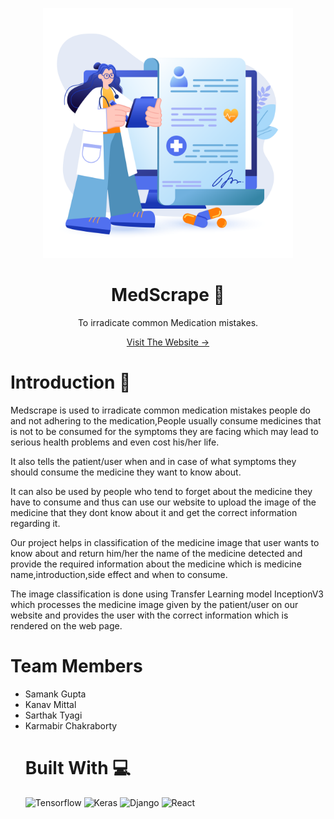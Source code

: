 
<p align="center">

<img src="FrontEnd/src/Components/images/11.png" width="400" height="400">

</p>
<h1 align="center">MedScrape 💊</h1>
<p align="center">To irradicate common Medication mistakes.</p>
<p align="center"><a href="https://medscrape.netlify.app/">Visit The Website -></a></p>

<h1>Introduction 📔</h1>

Medscrape is used to irradicate common medication mistakes people do and not adhering to the 
medication,People usually consume medicines that is not to be consumed for the symptoms they are facing 
which may lead to serious health problems and even cost his/her life.

It also tells the patient/user when and in case of what symptoms they should
consume the medicine they want to know about.

It can also be used by people who tend to forget about the medicine they
have to consume and thus can use our website to upload the image of the medicine
that they dont know about it and get the correct information regarding it.

Our project helps in classification of the medicine image that user wants to know
about and return him/her the name of the medicine detected and provide the required
information about the medicine which is medicine name,introduction,side effect and
when to consume.

The image classification is done using Transfer Learning model InceptionV3 which 
processes the medicine image given by the patient/user on our website and provides the user with
the correct information which is rendered on the web page.

<h1>Team Members </h1>
<ul>
  <li>Samank Gupta</li>
  <li>Kanav Mittal</li>
  <li>Sarthak Tyagi</li>
  <li>Karmabir Chakraborty</li>

<h1>Built With 💻</h1>

<p float="left">
<img src="https://img.shields.io/badge/-Tensorflow-%23FF6F00?logo=tensorflow&logoColor=white&style=for-the-badge" alt="Tensorflow" />
<img src="https://img.shields.io/badge/-Keras-%23D00000?logo=keras&logoColor=white&style=for-the-badge" alt="Keras" />
<img src="https://img.shields.io/badge/-Django-%23092E20?logo=django&logoColor=white&style=for-the-badge" alt="Django" />
<img src="https://img.shields.io/badge/-React-%2361DAFB?logo=react&logoColor=black&style=for-the-badge" alt="React" />
</p>
